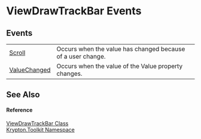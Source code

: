 # ViewDrawTrackBar Events




## Events
<table>
<tr>
<td><a href="4a80a719-ed29-3e27-b869-d1e7504ec1b0.md">Scroll</a></td>
<td>Occurs when the value has changed because of a user change.</td></tr>
<tr>
<td><a href="01b77430-48c8-9a95-47c7-65579645b52c.md">ValueChanged</a></td>
<td>Occurs when the value of the Value property changes.</td></tr>
</table>

## See Also


#### Reference
<a href="c4fe8079-0665-3daa-3153-8c8189a39b91.md">ViewDrawTrackBar Class</a>  
<a href="79d2eac2-21f4-54ff-7552-b20c33c30600.md">Krypton.Toolkit Namespace</a>  
